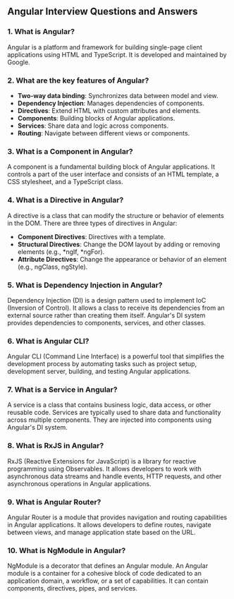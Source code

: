 ## Angular Interview Questions and Answers

### 1. What is Angular?
Angular is a platform and framework for building single-page client applications using HTML and TypeScript. It is developed and maintained by Google.

### 2. What are the key features of Angular?
- **Two-way data binding**: Synchronizes data between model and view.
- **Dependency Injection**: Manages dependencies of components.
- **Directives**: Extend HTML with custom attributes and elements.
- **Components**: Building blocks of Angular applications.
- **Services**: Share data and logic across components.
- **Routing**: Navigate between different views or components.

### 3. What is a Component in Angular?
A component is a fundamental building block of Angular applications. It controls a part of the user interface and consists of an HTML template, a CSS stylesheet, and a TypeScript class.

### 4. What is a Directive in Angular?
A directive is a class that can modify the structure or behavior of elements in the DOM. There are three types of directives in Angular:
- **Component Directives**: Directives with a template.
- **Structural Directives**: Change the DOM layout by adding or removing elements (e.g., *ngIf, *ngFor).
- **Attribute Directives**: Change the appearance or behavior of an element (e.g., ngClass, ngStyle).

### 5. What is Dependency Injection in Angular?
Dependency Injection (DI) is a design pattern used to implement IoC (Inversion of Control). It allows a class to receive its dependencies from an external source rather than creating them itself. Angular's DI system provides dependencies to components, services, and other classes.

### 6. What is Angular CLI?
Angular CLI (Command Line Interface) is a powerful tool that simplifies the development process by automating tasks such as project setup, development server, building, and testing Angular applications.

### 7. What is a Service in Angular?
A service is a class that contains business logic, data access, or other reusable code. Services are typically used to share data and functionality across multiple components. They are injected into components using Angular's DI system.

### 8. What is RxJS in Angular?
RxJS (Reactive Extensions for JavaScript) is a library for reactive programming using Observables. It allows developers to work with asynchronous data streams and handle events, HTTP requests, and other asynchronous operations in Angular applications.

### 9. What is Angular Router?
Angular Router is a module that provides navigation and routing capabilities in Angular applications. It allows developers to define routes, navigate between views, and manage application state based on the URL.

### 10. What is NgModule in Angular?
NgModule is a decorator that defines an Angular module. An Angular module is a container for a cohesive block of code dedicated to an application domain, a workflow, or a set of capabilities. It can contain components, directives, pipes, and services.
